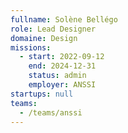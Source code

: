 ```yaml
---
fullname: Solène Bellégo
role: Lead Designer
domaine: Design
missions:
  - start: 2022-09-12
    end: 2024-12-31
    status: admin
    employer: ANSSI
startups: null
teams:
  - /teams/anssi
---
```

